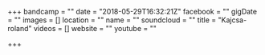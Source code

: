 +++
bandcamp = ""
date = "2018-05-29T16:32:21Z"
facebook = ""
gigDate = ""
images = []
location = ""
name = ""
soundcloud = ""
title = "Kajcsa-roland"
videos = []
website = ""
youtube = ""

+++
